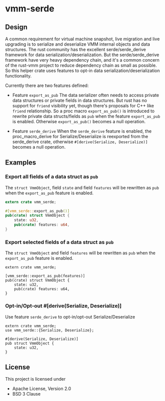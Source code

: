 # vmm-serde

## Design

A common requirement for virtual machine snapshot, live migration and live upgrading is to
serialize and deserialize VMM internal objects and data structures. The rust community has 
the excellent serde/serde_derive framework for data serialization/deserialization. But the
serde/serde_derive framework have very heavy dependency chain, and it's a common concern of the
rust-vmm project to reduce dependency chain as small as possible. So this helper crate uses
features to opt-in data serialization/deserialization functionality.

Currently there are two features defined:
- Feature `export_as_pub`
The data serializer often needs to access private data structures or private fields in data
structures. But rust has no support for `friend` visibility yet, though there's proposals for 
C++ like `friend` relationship. So a proc macro `export_as_pub()` is introduced to rewrite private
data structs/fields as `pub` when the feature `export_as_pub` is enabled. Otherwise
`export_as_pub()` becomes a null operation.

- Feature `serde_derive`
When the `serde_derive` feature is enabled, the proc_macro_derive for Serialize/Deserialize is
reexported from the serde_derive crate, otherwise `#[derive(Serialize, Deserialize)]` becomes
a null operation.

## Examples

### Export all fields of a data struct as `pub`
The `struct VmmObject`, field `state` and field `features` will be rewritten as `pub` when the
`export_as_pub` feature is enabled.
```rust
extern crate vmm_serde;

#[vmm_serde::export_as_pub()]
pub(crate) struct VmmObject {
    state: u32,
    pub(crate) features: u64,
}
```

### Export selected fields of a data struct as `pub`
The `struct VmmObject` and field `features` will be rewritten as `pub` when the
`export_as_pub` feature is enabled.
```
extern crate vmm_serde;

[vmm_serde::export_as_pub(features)]
pub(crate) struct VmmObject {
    state: u32,
    pub(crate) features: u64,
}
```

### Opt-in/Opt-out \#[derive(Serialize, Deserialize)]
Use feature `serde_derive` to opt-in/opt-out Serialize/Deserialize
```
extern crate vmm_serde;
use vmm_serde::{Serialize, Deserialize};

#[derive(Serialize, Deserialize)]
pub struct VmmObject {
    state: u32,
}
```

## License
This project is licensed under

- Apache License, Version 2.0
- BSD 3 Clause

